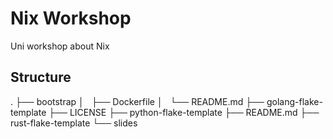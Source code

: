 # Nix Workshop
Uni workshop about Nix

## Structure
.
├── bootstrap 
│   ├── Dockerfile
│   └── README.md
├── golang-flake-template
├── LICENSE
├── python-flake-template
├── README.md
├── rust-flake-template
└── slides

